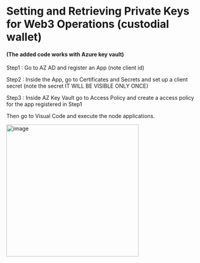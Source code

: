 # Setting and Retrieving Private Keys for Web3 Operations (custodial wallet)
#### (The added code works with Azure key vault)
<p>
Step1 : Go to AZ AD and register an App (note client id)
<p>
Step2 : Inside the App, go to Certificates and Secrets and set up a client secret (note the secret IT WILL BE VISIBLE ONLY ONCE)
<p>
Step3 : Inside AZ Key Vault go to Access Policy and create a access policy for the app registered in Step1 
<p>

Then go to Visual Code and execute the node applications. 

<img width="347" alt="image" src="https://user-images.githubusercontent.com/115624087/211196800-14b9838b-0f49-47e8-9bfd-8064b836bc04.png">

